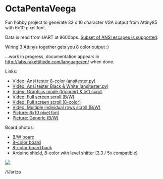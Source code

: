 # OctaPentaVeega

Fun hobby project to generate 32 x 16 character VGA output from Attiny85 with 6x10 pixel font.

Data is read from UART at 9600bps. [Subset of ANSI escapes is supported](https://github.com/Jartza/octapentaveega/blob/master/vga_uart_protocol.txt).

Wiring 3 Attinys together gets you 8 color output :)

...work in progress, documentation appears in http://labs.rakettitiede.com/language/en/ when done.

Links:
* <a href="https://www.youtube.com/watch?v=G1QWNDck0yU" target="_blank">Video: Ansi tester 8-color (ansitester.py)</a>
* <a href="https://www.youtube.com/watch?v=Vw5xGuLFy8Q" target="_blank">Video: Ansi tester Black & White (ansitester.py)</a>
* <a href="https://www.youtube.com/watch?v=YL0RwEtTN70" target="_blank">Video: Graphics mode (tricoder) & left scroll</a>
* <a href="https://www.youtube.com/watch?v=1iC2AHI5caI" target="_blank">Video: Full screen scroll (B/W)</a>
* <a href="https://www.youtube.com/watch?v=936m7FMS__c" target="_blank">Video: Full screen scroll (8-color)</a>
* <a href="https://drive.google.com/file/d/0B2dTzW9TMeBxN29YOVFsZFJ2Sm8/view" target="_blank">Video: Multiple individual rows scroll (B/W)</a>
* <a href="https://drive.google.com/file/d/0B2dTzW9TMeBxQ1luNFhwcXl3QjA/view" target="_blank">Picture: 6x10 pixel font</a>
* <a href="https://drive.google.com/file/d/0B2dTzW9TMeBxRzJOQVZMNFE0STg/view" target="_blank">Picture: Generic (B/W)</a>

Board photos:
* <a href="https://drive.google.com/file/d/0B2dTzW9TMeBxaFFxam1uVW05NlE/view" target="_blank">B/W board</a>
* <a href="https://drive.google.com/file/d/0B2dTzW9TMeBxRXVzSUNCT1h2NHM/view" target="_blank">8-color board</a>
* <a href="https://drive.google.com/file/d/0B2dTzW9TMeBxX2VmQmw3aXhWUDA/view" target="_blank">8-color board back</a>
* <a href="https://drive.google.com/file/d/0B2dTzW9TMeBxUDQ4QUduWDV2TFE/view" target="_blank">Arduino shield, 8-color with level shifter (3.3 / 5v compatible)</a>


<p>
<img src="https://raw.githubusercontent.com/Jartza/octapentaveega/master/schematics.png" border="0">

//Jartza
